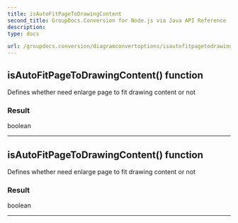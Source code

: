 ```yaml
---
title: isAutoFitPageToDrawingContent
second_title: GroupDocs.Conversion for Node.js via Java API Reference
description: 
type: docs

url: /groupdocs.conversion/diagramconvertoptions/isautofitpagetodrawingcontent/
---
```


## isAutoFitPageToDrawingContent()  function
Defines whether need enlarge page to fit drawing content or not

### Result
boolean


---


## isAutoFitPageToDrawingContent()  function
Defines whether need enlarge page to fit drawing content or not

### Result
boolean


---


